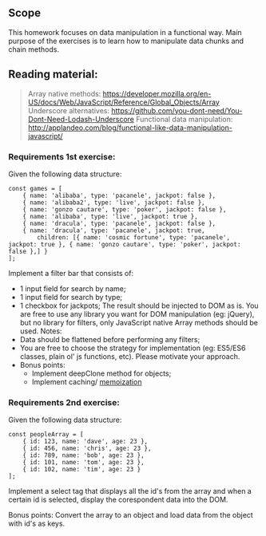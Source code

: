 ## Scope
This homework focuses on data manipulation in a functional way. Main purpose of the exercises is to learn how to manipulate data chunks and chain methods.

## Reading material:
> Array native methods: https://developer.mozilla.org/en-US/docs/Web/JavaScript/Reference/Global_Objects/Array
> Underscore alternatives: https://github.com/you-dont-need/You-Dont-Need-Lodash-Underscore
> Functional data manipulation: http://applandeo.com/blog/functional-like-data-manipulation-javascript/

### Requirements 1st exercise:
Given the following data structure:
```
const games = [
    { name: 'alibaba', type: 'pacanele', jackpot: false },
    { name: 'alibaba2', type: 'live', jackpot: false },
    { name: 'gonzo cautare', type: 'poker', jackpot: false },
    { name: 'alibaba', type: 'live', jackpot: true },
    { name: 'dracula', type: 'pacanele', jackpot: false },
    { name: 'dracula', type: 'pacanele', jackpot: true,
        children: [{ name: 'cosmic fortune', type: 'pacanele', jackpot: true }, { name: 'gonzo cautare', type: 'poker', jackpot: false },] }
];
```
Implement a filter bar that consists of:
- 1 input field for search by name;
- 1 input field for search by type;
- 1 checkbox for jackpots;
The result should be injected to DOM as is. You are free to use any library you want for DOM manipulation (eg: jQuery), but no library for filters, only JavaScript native Array methods should be used.
Notes:
- Data should be flattened before performing any filters;
- You are free to choose the strategy for implementation (eg: ES5/ES6 classes, plain ol' js functions, etc). Please motivate your approach.
- Bonus points:
    - Implement deepClone method for objects;
    - Implement caching/ [memoization](https://www.sitepoint.com/implementing-memoization-in-javascript/)

### Requirements 2nd exercise:
Given the following data structure:
```
const peopleArray = [
    { id: 123, name: 'dave', age: 23 },
    { id: 456, name: 'chris', age: 23 },
    { id: 789, name: 'bob', age: 23 },
    { id: 101, name: 'tom', age: 23 },
    { id: 102, name: 'tim', age: 23 }
];
```
Implement a select tag that displays all the id's from the array and when a certain id is selected, display the corespondent data into the DOM.

Bonus points: Convert the array to an object and load data from the object with id's as keys.
